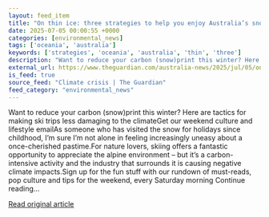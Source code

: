 ```yaml
---
layout: feed_item
title: "On thin ice: three strategies to help you enjoy Australia’s snow season more sustainably | Change by degrees"
date: 2025-07-05 00:00:55 +0000
categories: [environmental_news]
tags: ['oceania', 'australia']
keywords: ['strategies', 'oceania', 'australia', 'thin', 'three']
description: "Want to reduce your carbon (snow)print this winter? Here are tactics for making ski trips less damaging to the climateGet our weekend culture and lifestyle e..."
external_url: https://www.theguardian.com/australia-news/2025/jul/05/on-thin-ice-three-strategies-to-help-you-enjoy-australias-snow-season-more-sustainably
is_feed: true
source_feed: "Climate crisis | The Guardian"
feed_category: "environmental_news"
---
```


Want to reduce your carbon (snow)print this winter? Here are tactics for making ski trips less damaging to the climateGet our weekend culture and lifestyle emailAs someone who has visited the snow for holidays since childhood, I’m sure I’m not alone in feeling increasingly uneasy about a once-cherished pastime.For nature lovers, skiing offers a fantastic opportunity to appreciate the alpine environment – but it’s a carbon-intensive activity and the industry that surrounds it is causing negative climate impacts.Sign up for the fun stuff with our rundown of must-reads, pop culture and tips for the weekend, every Saturday morning Continue reading...

[Read original article](https://www.theguardian.com/australia-news/2025/jul/05/on-thin-ice-three-strategies-to-help-you-enjoy-australias-snow-season-more-sustainably)
